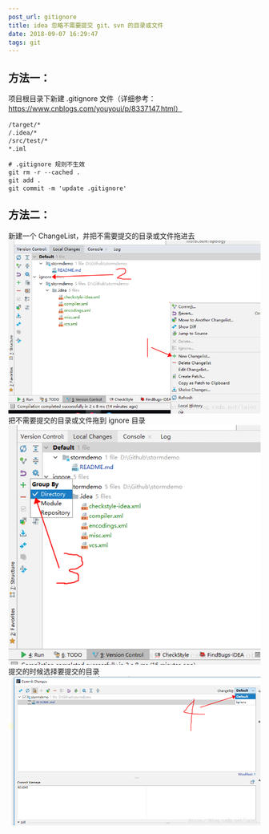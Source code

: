 ```yaml
---
post_url: gitignore
title: idea 忽略不需要提交 git、svn 的目录或文件
date: 2018-09-07 16:29:47
tags: git
---
```

## 方法一：

项目根目录下新建 .gitignore 文件（详细参考：https://www.cnblogs.com/youyoui/p/8337147.html）
```
/target/*
/.idea/*
/src/test/*
*.iml
```

```
# .gitignore 规则不生效
git rm -r --cached .
git add .
git commit -m 'update .gitignore'
```

## 方法二：

 新建一个 ChangeList，并把不需要提交的目录或文件拖进去
![](/images/20180907162520781.png)
 把不需要提交的目录或文件拖到 ignore 目录 
![](/images/2018090716255676.png)
 提交的时候选择要提交的目录
 ![](/images/20180907162713361.png)
